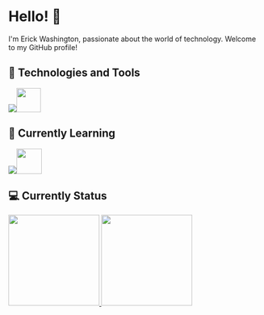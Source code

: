 # Hello! 👋

I'm Erick Washington, passionate about the world of technology. Welcome to my GitHub profile!

## 🔧 Technologies and Tools

<p align="left">
  <a href="https://skillicons.dev">
    <img src="https://skillicons.dev/icons?i=linux,js,html,css,markdown,bash,vim,neovim,sublime,codepen,vscode,windows,mint,arch" /><img src="https://github.com/userick17/userick17/assets/117551076/c31787c6-745b-4e34-8cfc-fd6db50b97a9](https://external-content.duckduckgo.com/iu/?u=https%3A%2F%2Flogodix.com%2Flogo%2F591231.png&f=1&nofb=1&ipt=7ef1b2c75194a72f34d0087468df01f0deccc3f826cb3f7459af644f45417cd1&ipo=images)https://external-content.duckduckgo.com/iu/?u=https%3A%2F%2Flogodix.com%2Flogo%2F591231.png&f=1&nofb=1&ipt=7ef1b2c75194a72f34d0087468df01f0deccc3f826cb3f7459af644f45417cd1&ipo=images" width="48" height="48">
  </a>
</p>

## 🌱 Currently Learning


<p align="left">
  <a href="https://skillicons.dev">
    <img src="https://skillicons.dev/icons?i=cs,react,python,php,git,nodejs,docker,godot,discordjs,notion" /><img src="https://external-content.duckduckgo.com/iu/?u=https%3A%2F%2Fs3.amazonaws.com%2Fs3.timetoast.com%2Fpublic%2Fuploads%2Fphoto%2F15539529%2Fimage%2F5c462362fffaf041ad0d882a69b70187&f=1&nofb=1&ipt=f3c84b5e82afaeaf381c8315ab4b15173d3503bc713af9e5fcc8011fe63a87e5&ipo=images" width="50" height="50">
  </a>
</p>



## :computer:   Currently Status

<div align="left">
   <a href="https://github.com/userick17">
   <img height="180em" src="https://github-readme-stats.vercel.app/api?username=userick17&show_icons=true&theme=transparent&include_all_commits=true&count_private=true"/>
   <img height="180em" src="https://github-readme-stats.vercel.app/api/top-langs/?username=userick17&hide=html&layout=compact&langs_count=10&theme=transparent"/>
   </a>
</div>


